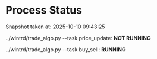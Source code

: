 # Process Status

Snapshot taken at: 2025-10-10 09:43:25

../wintrd/trade_algo.py --task price_update: **NOT RUNNING**

../wintrd/trade_algo.py --task buy_sell: **RUNNING**

